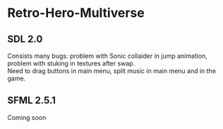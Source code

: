 # Retro-Hero-Multiverse  
## SDL 2.0  
Consists many bugs: problem with Sonic collaider in jump animation, problem with stuking in textures after swap.  
Need to drag buttons in main menu, split music in main menu and in the game.
## SFML 2.5.1  
Coming soon  
